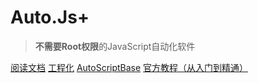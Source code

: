 # Auto.Js+

> **不需要Root权限**的JavaScript自动化软件

[阅读文档](#综述)
[工程化](https://github.com/kkevsekk1/webpack-autojs)
[AutoScriptBase](https://github.com/TonyJiangWJ/AutoScriptBase)
[官方教程（从入门到精通）](https://www.bilibili.com/read/readlist/rl27762)
